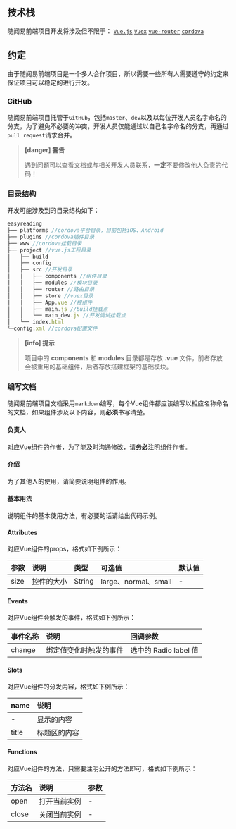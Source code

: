 ## 技术栈
随阅易前端项目开发将涉及但不限于：
[`Vue.js`](https://cn.vuejs.org/v2/guide/) [`Vuex`](https://vuex.vuejs.org/zh-cn/) [`vue-router`](https://router.vuejs.org/zh-cn/) [`cordova`](http://cordova.apache.org/docs/en/latest/)

## 约定
由于随阅易前端项目是一个多人合作项目，所以需要一些所有人需要遵守的约定来保证项目可以稳定的进行开发。
### GitHub
随阅易前端项目托管于`GitHub`，包括`master`、`dev`以及以每位开发人员名字命名的分支，为了避免不必要的冲突，开发人员仅能通过以自己名字命名的分支，再通过`pull request`请求合并。
> **[danger] 警告**
>
> 遇到问题可以查看文档或与相关开发人员联系，**一定**不要修改他人负责的代码！

### 目录结构
开发可能涉及到的目录结构如下：
```js
easyreading
├── platforms //cordova平台目录，目前包括iOS、Android
├── plugins //cordova插件目录
├── www //cordova挂载目录
├── project //vue.js工程目录
│   ├── build
│   ├── config
│   ├── src //开发目录
│   │   ├── components //组件目录
│   │   ├── modules //模块目录
│   │   ├── router //路由目录
│   │   ├── store //vuex目录
│   │   ├── App.vue //根组件
│   │   ├── main.js //build挂载点
│   │   └── main_dev.js //开发调试挂载点
│   └── index.html
└─config.xml //cordova配置文件
```
> **[info] 提示**
>
> 项目中的 **components** 和 **modules** 目录都是存放 **.vue** 文件，前者存放会被重用的基础组件，后者存放搭建框架的基础模块。

### 编写文档
随阅易前端项目文档采用`markdown`编写，每个Vue组件都应该编写以相应名称命名的文档，如果组件涉及以下内容，则**必须**书写清楚。

#### 负责人
对应Vue组件的作者，为了能及时沟通修改，请**务必**注明组件作者。

#### 介绍
为了其他人的使用，请简要说明组件的作用。

#### 基本用法
说明组件的基本使用方法，有必要的话请给出代码示例。

#### Attributes

对应Vue组件的props，格式如下例所示：

|参数|说明|类型|可选值|默认值|
|:-----|:-----|:-----|:-----|:-----|
|size|控件的大小|String|large、normal、small|-|

#### Events
对应Vue组件会触发的事件，格式如下例所示：

|事件名称|说明|回调参数|
|:-----|:-----|:-----|
|change|绑定值变化时触发的事件|选中的 Radio label 值|

#### Slots
对应Vue组件的分发内容，格式如下例所示：

|name|说明|
|:-----|:-----|
|-|显示的内容|
|title|标题区的内容|

#### Functions
对应Vue组件的方法，只需要注明公开的方法即可，格式如下例所示：

|方法名|说明|参数|
|:-----|:-----|:-----|
|open|打开当前实例|-|
|close|关闭当前实例|-|





